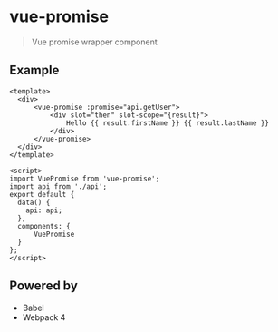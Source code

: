 # vue-promise

> Vue promise wrapper component

## Example

```
<template>
  <div>
      <vue-promise :promise="api.getUser">
          <div slot="then" slot-scope="{result}">
              Hello {{ result.firstName }} {{ result.lastName }}
          </div>
      </vue-promise>
  </div>
</template>

<script>
import VuePromise from 'vue-promise';
import api from './api';
export default {
  data() {
    api: api;
  },
  components: {
      VuePromise
  }
};
</script>
```

## Powered by

* Babel
* Webpack 4